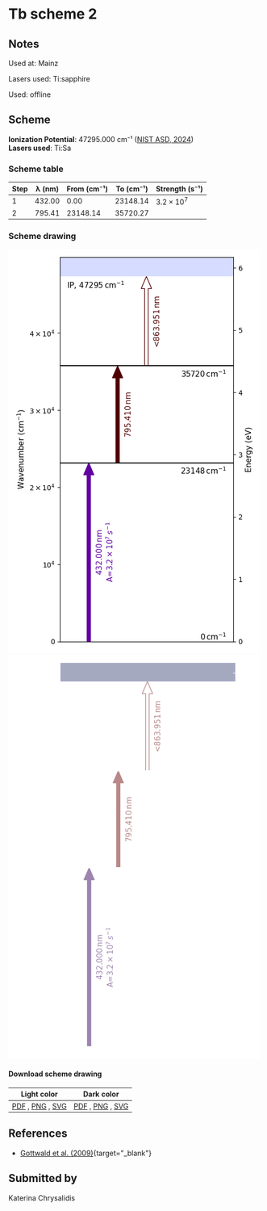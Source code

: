# Tb scheme 2

## Notes

Used at: Mainz

Lasers used: Ti:sapphire

Used: offline





## Scheme

**Ionization Potential**: 47295.000 cm⁻¹ ([NIST ASD, 2024](https://www.nist.gov/pml/atomic-spectra-database))  
**Lasers used**: Ti:Sa

### Scheme table

| Step | λ (nm) | From (cm⁻¹) | To (cm⁻¹) |   Strength (s⁻¹)    |
| ---- | ------ | ----------- | --------- | ------------------- |
| 1    | 432.00 | 0.00        | 23148.14  | $3.2 \times 10^{7}$ |
| 2    | 795.41 | 23148.14    | 35720.27  |                     |


### Scheme drawing

![tb scheme, light mode](tb-002/tb-002-light.png#only-light)
![tb scheme, dark mode](tb-002/tb-002-dark-web.png#only-dark)

#### Download scheme drawing

|                                            Light color                                            |                                           Dark color                                           |
| ------------------------------------------------------------------------------------------------- | ---------------------------------------------------------------------------------------------- |
| [PDF](tb-002/tb-002-light.pdf) , [PNG](tb-002/tb-002-light.png) , [SVG](tb-002/tb-002-light.svg)  | [PDF](tb-002/tb-002-dark.pdf) , [PNG](tb-002/tb-002-dark.png) , [SVG](tb-002/tb-002-dark.svg)  |


## References

  - [Gottwald et al. (2009)](https://doi.org/10.1063/1.3115590){target="_blank"}



## Submitted by

Katerina Chrysalidis

